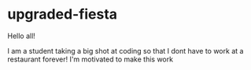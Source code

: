 # upgraded-fiesta

Hello all!

I am a student taking a big shot at coding so that I dont have to work at a restaurant forever!
I'm motivated to make this work
